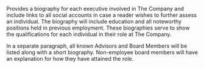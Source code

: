 Provides a biography for each executive involved in The Company and include links to all social accounts in case a reader wishes to further assess an individual. The biography will include education and all noteworthy positions held in previous employment. These biographies serve to show the qualifications for each individual in their role at The Company.

In a separate paragraph, all known Advisors and Board Members will be listed along with a short biography. Non-employee board members will have an explanation for how they have attained the role.

